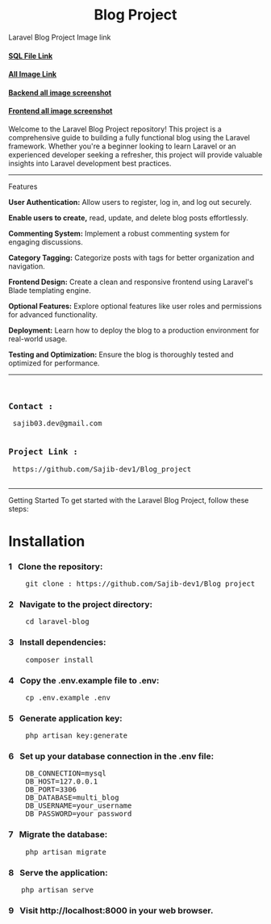 <h1 align="center">Blog Project</h1>

Laravel Blog Project Image link
<h4><a href="https://drive.google.com/drive/u/0/folders/1-plOdSL9C6kJwq5GfevSIZjnhVAOFwGE" target="_blank">SQL File Link</a></h4>
<h4><a href="https://drive.google.com/drive/u/0/folders/1XygcOAnHymQ3epd1VGf6w3burpwgloCR" target="_blank">All Image Link</a></h4>
<h4><a href="https://drive.google.com/drive/u/0/folders/1AJIjMPLcenCQAwayhIuiYnrQ6KiD9GxJ" target="_blank">Backend all image screenshot</a></h4>
<h4><a href="https://drive.google.com/drive/u/0/folders/16G6xTKW59BJBs46ozPaUEfuczwiQAJ6v" target="_blank">Frontend all image screenshot</a></h4>


Welcome to the Laravel Blog Project repository! This project is a comprehensive guide to building a fully functional blog using the Laravel framework. Whether you're a beginner looking to learn Laravel or an experienced developer seeking a refresher, this project will provide valuable insights into Laravel development best practices.

<hr>
Features
<p><b>User Authentication:</b> Allow users to register, log in, and log out securely.</p>
<p><b>Enable users to create,</b> read, update, and delete blog posts effortlessly.</p>
<p><b>Commenting System:</b> Implement a robust commenting system for engaging discussions.</p>
<p><b>Category Tagging:</b> Categorize posts with tags for better organization and navigation.</p>
<p><b>Frontend Design:</b> Create a clean and responsive frontend using Laravel's Blade templating engine.</p>
<p><b>Optional Features:</b> Explore optional features like user roles and permissions for advanced functionality.</p>
<p><b>Deployment:</b> Learn how to deploy the blog to a production environment for real-world usage.</p>
<p><b>Testing and Optimization:</b> Ensure the blog is thoroughly tested and optimized for performance.</p>
<hr>

<pre>
    <h3>Contact :</h3> sajib03.dev@gmail.com
    <h3>Project Link :</h3> https://github.com/Sajib-dev1/Blog_project
    
</pre>
<hr>
Getting Started
To get started with the Laravel Blog Project, follow these steps:


<h1>Installation</h1>

<h3> 1 &nbsp; Clone the repository:</h3>
<pre>
    git clone : https://github.com/Sajib-dev1/Blog_project
</pre>


<h3> 2 &nbsp; Navigate to the project directory:</h3>
<pre>
    cd laravel-blog
</pre>


<h3> 3 &nbsp; Install dependencies:</h3>
<pre>
    composer install
</pre>


<h3> 4 &nbsp; Copy the .env.example file to .env:</h3>
<pre>
    cp .env.example .env
</pre>


<h3> 5 &nbsp; Generate application key:</h3>
<pre>
    php artisan key:generate
</pre>


<h3> 6 &nbsp; Set up your database connection in the .env file:</h3>
<pre>
    DB_CONNECTION=mysql
    DB_HOST=127.0.0.1
    DB_PORT=3306
    DB_DATABASE=multi_blog
    DB_USERNAME=your_username
    DB_PASSWORD=your_password
</pre>

<h3> 7 &nbsp; Migrate the database:</h3>
<pre>
    php artisan migrate
</pre>

<h3> 8 &nbsp; Serve the application:</h3>
<pre>
   php artisan serve
</pre>

<h3> 9 &nbsp; Visit http://localhost:8000 in your web browser.</h3>

